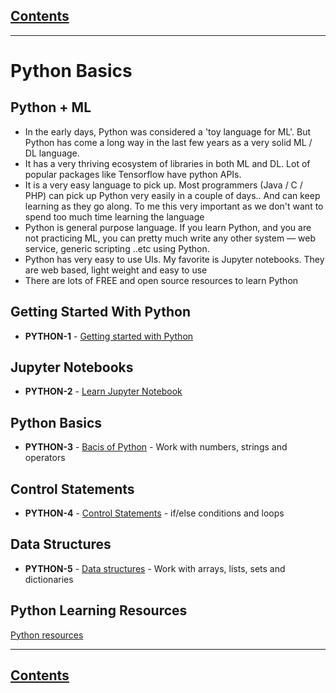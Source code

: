 <link rel='stylesheet' href='../assets/css/main.css'/>

## [Contents](../contents.md)
---

# Python Basics

## Python + ML

- In the early days, Python was considered a 'toy language for ML'.  But Python has come a long way in the last few years as a very solid ML / DL language.
- It has a very thriving ecosystem of libraries in both ML and DL.  Lot of popular packages like Tensorflow have python APIs.
- It is a very easy language to pick up.  Most programmers (Java / C / PHP) can pick up Python very easily in a couple of days.. And can keep learning as they go along.   To me this very important as we don't want to spend too much time learning the language
- Python is  general purpose language.  If you learn Python, and you are not practicing ML, you can pretty much write any other system — web service, generic scripting ..etc using Python.
- Python has very easy to use UIs.  My favorite is Jupyter notebooks. They are web based, light weight and easy to use
- There are lots of FREE and open source resources to learn Python

## Getting Started With Python
* **PYTHON-1** - [Getting started with Python](1-python-getting-started.md)

## Jupyter Notebooks
* **PYTHON-2** - [Learn Jupyter Notebook](2-jupyter-notebook.md)

## Python Basics
* **PYTHON-3** - [Bacis of Python](3-basics.md) - Work with numbers, strings and operators

## Control Statements
* **PYTHON-4** - [Control Statements](4-control.md) - if/else conditions and loops

## Data Structures
* **PYTHON-5** - [Data structures](5-data-structures.md) - Work with arrays, lists, sets and dictionaries

## Python Learning Resources
[Python resources](python-resources.md)

---

## [Contents](../contents.md)
